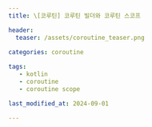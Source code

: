 ```yaml
---
title: \[코루틴] 코루틴 빌더와 코루틴 스코프

header:
  teaser: /assets/coroutine_teaser.png

categories: coroutine
   
tags:
   - kotlin
   - coroutine
   - coroutine scope

last_modified_at: 2024-09-01 

---
```

<!--stackedit_data:
eyJoaXN0b3J5IjpbLTIwMDQ3NzkyNzVdfQ==
-->